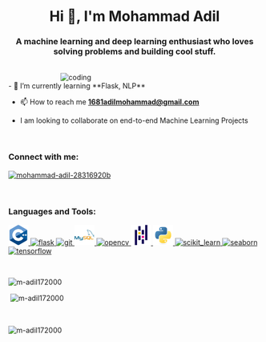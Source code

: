 <h1 align="center">Hi 👋, I'm Mohammad Adil</h1>
<h3 align="center">A machine learning and deep learning enthusiast who loves solving problems and building cool stuff.</h3>
<br>
<img align="right" alt="coding" width="400"		src="https://media1.giphy.com/media/v1.Y2lkPTc5MGI3NjExd21nNXByandqMmFhNXA2Nm1qc3l1OTBjdmZuazIwNTQ5M25neXU0MSZlcD12MV9pbnRlcm5hbF9naWZfYnlfaWQmY3Q9Zw/qgQUggAC3Pfv687qPC/giphy.gif">

<br>
- 🌱 I’m currently learning **Flask, NLP**

- 📫 How to reach me **1681adilmohammad@gmail.com**
  
- I am looking to collaborate on end-to-end Machine Learning Projects

<br>
<h3 align="left">Connect with me:</h3>
<p align="left">
<a href="https://linkedin.com/in/mohammad-adil-28316920b" target="blank"><img align="center" src="https://raw.githubusercontent.com/rahuldkjain/github-profile-readme-generator/master/src/images/icons/Social/linked-in-alt.svg" alt="mohammad-adil-28316920b" height="30" width="40" /></a>
</p>

<br>
<h3 align="left">Languages and Tools:</h3>
<p align="left"> <a href="https://www.w3schools.com/cpp/" target="_blank" rel="noreferrer"> <img src="https://raw.githubusercontent.com/devicons/devicon/master/icons/cplusplus/cplusplus-original.svg" alt="cplusplus" width="40" height="40"/> </a> <a href="https://flask.palletsprojects.com/" target="_blank" rel="noreferrer"> <img src="https://www.vectorlogo.zone/logos/pocoo_flask/pocoo_flask-icon.svg" alt="flask" width="40" height="40"/> </a> <a href="https://git-scm.com/" target="_blank" rel="noreferrer"> <img src="https://www.vectorlogo.zone/logos/git-scm/git-scm-icon.svg" alt="git" width="40" height="40"/> </a> <a href="https://www.mysql.com/" target="_blank" rel="noreferrer"> <img src="https://raw.githubusercontent.com/devicons/devicon/master/icons/mysql/mysql-original-wordmark.svg" alt="mysql" width="40" height="40"/> </a> <a href="https://opencv.org/" target="_blank" rel="noreferrer"> <img src="https://www.vectorlogo.zone/logos/opencv/opencv-icon.svg" alt="opencv" width="40" height="40"/> </a> <a href="https://pandas.pydata.org/" target="_blank" rel="noreferrer"> <img src="https://raw.githubusercontent.com/devicons/devicon/2ae2a900d2f041da66e950e4d48052658d850630/icons/pandas/pandas-original.svg" alt="pandas" width="40" height="40"/> </a> <a href="https://www.python.org" target="_blank" rel="noreferrer"> <img src="https://raw.githubusercontent.com/devicons/devicon/master/icons/python/python-original.svg" alt="python" width="40" height="40"/> </a> <a href="https://scikit-learn.org/" target="_blank" rel="noreferrer"> <img src="https://upload.wikimedia.org/wikipedia/commons/0/05/Scikit_learn_logo_small.svg" alt="scikit_learn" width="40" height="40"/> </a> <a href="https://seaborn.pydata.org/" target="_blank" rel="noreferrer"> <img src="https://seaborn.pydata.org/_images/logo-mark-lightbg.svg" alt="seaborn" width="40" height="40"/> </a> <a href="https://www.tensorflow.org" target="_blank" rel="noreferrer"> <img src="https://www.vectorlogo.zone/logos/tensorflow/tensorflow-icon.svg" alt="tensorflow" width="40" height="40"/> </a> </p>


<br>
<p><img align="left" src="https://github-readme-stats.vercel.app/api/top-langs?username=m-adil172000&show_icons=true&locale=en&layout=compact" alt="m-adil172000" /></p>

<br>
<p>&nbsp;<img align="center" src="https://github-readme-stats.vercel.app/api?username=m-adil172000&show_icons=true&locale=en" alt="m-adil172000" /></p>

<br>
<p><img align="center" src="https://github-readme-streak-stats.herokuapp.com/?user=m-adil172000&" alt="m-adil172000" /></p>
